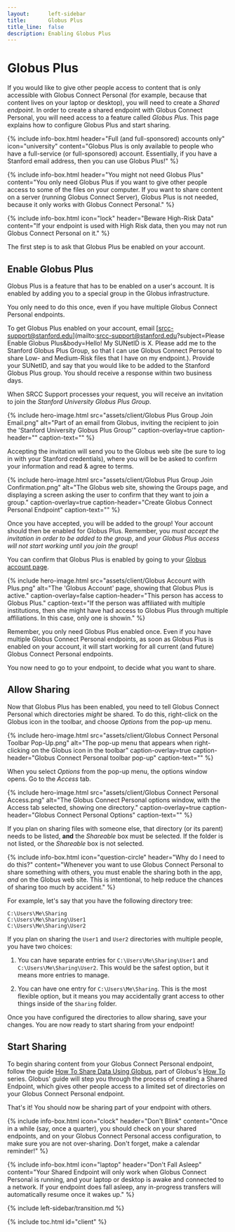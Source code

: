 ```yaml
---
layout:      left-sidebar
title:       Globus Plus
title_line:  false
description: Enabling Globus Plus
---
```


# Globus Plus

If you would like to give other people access to content that is only
accessible with Globus Connect Personal (for example, because that content
lives on your laptop or desktop), you will need to create a _Shared endpoint_.
In order to create a shared endpoint with Globus Connect Personal, you will
need access to a feature called _Globus Plus_.  This page explains how to
configure Globus Plus and start sharing.

{% include info-box.html
   header="Full (and full-sponsored) accounts only"
   icon="university"
   content="Globus Plus is only available to people who have a full-service (or full-sponsored) account.  Essentially, if you have a Stanford email address, then you can use Globus Plus!"
%}

{% include info-box.html
   header="You might not need Globus Plus"
   content="You only need Globus Plus if you want to give other people access to some of the files on your computer.  If you want to share content on a server (running Globus Connect Server), Globus Plus is not needed, because it only works with Globus Connect Personal."
%}

{% include info-box.html
   icon="lock"
   header="Beware High-Risk Data"
   content="If your endpoint is used with High Risk data, then you may not run Globus Connect Personal on it."
%}

The first step is to ask that Globus Plus be enabled on your account.

## Enable Globus Plus

Globus Plus is a feature that has to be enabled on a user's account.  It is
enabled by adding you to a special group in the Globus infrastructure.

You only need to do this once, even if you have multiple Globus Connect
Personal endpoints.

To get Globus Plus enabled on your account, email [srcc-support@stanford.edu](mailto:srcc-support@stanford.edu?subject=Please Enable Globus Plus&body=Hello!  My SUNetID is X.  Please add me to the Stanford Globus Plus Group, so that I can use Globus Connect Personal to share Low- and Medium-Risk files that I have on my endpoint.).
Provide your SUNetID, and say that you would like to be added to the Stanford
Globus Plus group.  You should receive a response within two business days.

When SRCC Support processes your request, you will receive an invitation to
join the _Stanford University Globus Plus Group_.

{% include hero-image.html
   src="assets/client/Globus Plus Group Join Email.png"
   alt="Part of an email from Globus, inviting the recipient to join the 'Stanford University Globus Plus Group'"
   caption-overlay=true
   caption-header=""
   caption-text=""
%}

Accepting the invitation will send you to the Globus web site (be sure to log
in with your Stanford credentials), where you will be be asked to confirm your
information and read & agree to terms.

{% include hero-image.html
   src="assets/client/Globus Plus Group Join Confirmation.png"
   alt="The Globus web site, showing the Groups page, and displaying a screen asking the user to confirm that they want to join a group."
   caption-overlay=true
   caption-header="Create Globus Connect Personal Endpoint"
   caption-text=""
%}

Once you have accepted, you will be added to the group!  Your account should
then be enabled for Globus Plus.  Remember, you _must accept the invitation in
order to be added to the group_, and _your Globus Plus access will not start
working until you join the group_!

You can confirm that Globus Plus is enabled by going to your [Globus account
page](https://www.globus.org/app/account).

{% include hero-image.html
   src="assets/client/Globus Account with Plus.png"
   alt="The 'Globus Account' page, showing that Globus Plus is active."
   caption-overlay=false
   caption-header="This person has access to Globus Plus."
   caption-text="If the person was affiliated with multiple institutions, then she might have had access to Globus Plus through multiple affiliations.  In this case, only one is showin."
%}

Remember, you only need Globus Plus enabled once.  Even if you have multiple
Globus Connect Personal endpoints, as soon as Globus Plus is enabled on your
account, it will start working for all current (and future) Globus Connect
Personal endpoints.

You now need to go to your endpoint, to decide what you want to share.

## Allow Sharing

Now that Globus Plus has been enabled, you need to tell Globus Connect Personal
which directories _might_ be shared.  To do this, right-click on the Globus
icon in the toolbar, and choose _Options_ from the pop-up menu.

{% include hero-image.html
   src="assets/client/Globus Connect Personal Toolbar Pop-Up.png"
   alt="The pop-up menu that appears when right-clicking on the Globus icon in the toolbar"
   caption-overlay=true
   caption-header="Globus Connect Personal toolbar pop-up"
   caption-text=""
%}

When you select _Options_ from the pop-up menu, the options window opens.  Go
to the _Access_ tab.

{% include hero-image.html
   src="assets/client/Globus Connect Personal Access.png"
   alt="The Globus Connect Personal options window, with the Access tab selected, showing one directory."
   caption-overlay=true
   caption-header="Globus Connect Personal Options"
   caption-text=""
%}

If you plan on sharing files with someone else, that directory (or its parent)
needs to be listed, **and** the _Shareable_ box must be selected.  If the
folder is not listed, or the _Shareable_ box is not selected.

{% include info-box.html
   icon="question-circle"
   header="Why do I need to do this?"
   content="Whenever you want to use Globus Connect Personal to share something
   with others, you must enable the sharing both in the app, <em>and</em> on
   the Globus web site.  This is intentional, to help reduce the chances of
   sharing too much by accident."
%}

For example, let's say that you have the following directory tree:

```
C:\Users\Me\Sharing
C:\Users\Me\Sharing\User1
C:\Users\Me\Sharing\User2
```

If you plan on sharing the `User1` and `User2` directories with multiple
people, you have two choices:

1. You can have separate entries for `C:\Users\Me\Sharing\User1` and
   `C:\Users\Me\Sharing\User2`.  This would be the safest option, but it means
   more entries to manage.

2. You can have one entry for `C:\Users\Me\Sharing`.  This is the most flexible
   option, but it means you may accidentally grant access to other things
   inside of the `Sharing` folder.

Once you have configured the directories to allow sharing, save your changes.
You are now ready to start sharing from your endpoint!

## Start Sharing

To begin sharing content from your Globus Connect Personal endpoint, follow the
guide [How To Share Data Using
Globus](https://docs.globus.org/how-to/share-files/), part of Globus's [How
To](https://docs.globus.org/how-to/) series.  Globus' guide will step you
through the process of creating a Shared Endpoint, which gives other people
access to a limited set of directories on your Globus Connect Personal
endpoint.

That's it!  You should now be sharing part of your endpoint with others.

{% include info-box.html
   icon="clock"
   header="Don't Blink"
   content="Once in a while (say, once a quarter), you should check on your shared endpoints, and on your Globus Connect Personal access configuration, to make sure you are not over-sharing.  Don't forget, make a calendar reminder!"
%}

{% include info-box.html
   icon="laptop"
   header="Don't Fall Asleep"
   content="Your Shared Endpoint will only work when Globus Connect Personal is running, and your laptop or desktop is awake and connected to a network.  If your endpoint does fall asleep, any in-progress transfers will automatically resume once it wakes up."
%}

{% include left-sidebar/transition.md %}

{% include toc.html id="client" %}
